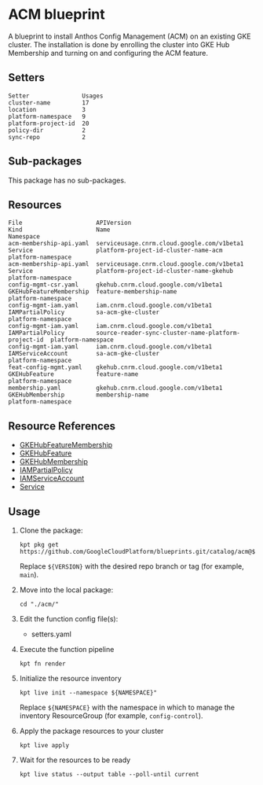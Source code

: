 # ACM blueprint

A blueprint to install Anthos Config Management (ACM) on an existing GKE cluster. The installation is done by enrolling the cluster into GKE Hub Membership and turning on and configuring the ACM feature.

## Setters

```
Setter               Usages
cluster-name         17
location             3
platform-namespace   9
platform-project-id  20
policy-dir           2
sync-repo            2
```

## Sub-packages

This package has no sub-packages.

## Resources

```
File                     APIVersion                                  Kind                     Name                                                 Namespace
acm-membership-api.yaml  serviceusage.cnrm.cloud.google.com/v1beta1  Service                  platform-project-id-cluster-name-acm                 platform-namespace
acm-membership-api.yaml  serviceusage.cnrm.cloud.google.com/v1beta1  Service                  platform-project-id-cluster-name-gkehub              platform-namespace
config-mgmt-csr.yaml     gkehub.cnrm.cloud.google.com/v1beta1        GKEHubFeatureMembership  feature-membership-name                              platform-namespace
config-mgmt-iam.yaml     iam.cnrm.cloud.google.com/v1beta1           IAMPartialPolicy         sa-acm-gke-cluster                                   platform-namespace
config-mgmt-iam.yaml     iam.cnrm.cloud.google.com/v1beta1           IAMPartialPolicy         source-reader-sync-cluster-name-platform-project-id  platform-namespace
config-mgmt-iam.yaml     iam.cnrm.cloud.google.com/v1beta1           IAMServiceAccount        sa-acm-gke-cluster                                   platform-namespace
feat-config-mgmt.yaml    gkehub.cnrm.cloud.google.com/v1beta1        GKEHubFeature            feature-name                                         platform-namespace
membership.yaml          gkehub.cnrm.cloud.google.com/v1beta1        GKEHubMembership         membership-name                                      platform-namespace
```

## Resource References

- [GKEHubFeatureMembership](https://cloud.google.com/config-connector/docs/reference/resource-docs/gkehub/gkehubfeaturemembership)
- [GKEHubFeature](https://cloud.google.com/config-connector/docs/reference/resource-docs/gkehub/gkehubfeature)
- [GKEHubMembership](https://cloud.google.com/config-connector/docs/reference/resource-docs/gkehub/gkehubmembership)
- [IAMPartialPolicy](https://cloud.google.com/config-connector/docs/reference/resource-docs/iam/iampartialpolicy)
- [IAMServiceAccount](https://cloud.google.com/config-connector/docs/reference/resource-docs/iam/iamserviceaccount)
- [Service](https://cloud.google.com/config-connector/docs/reference/resource-docs/serviceusage/service)

## Usage

1.  Clone the package:
    ```
    kpt pkg get https://github.com/GoogleCloudPlatform/blueprints.git/catalog/acm@${VERSION}
    ```
    Replace `${VERSION}` with the desired repo branch or tag
    (for example, `main`).

1.  Move into the local package:
    ```
    cd "./acm/"
    ```

1.  Edit the function config file(s):
    - setters.yaml

1.  Execute the function pipeline
    ```
    kpt fn render
    ```

1.  Initialize the resource inventory
    ```
    kpt live init --namespace ${NAMESPACE}"
    ```
    Replace `${NAMESPACE}` with the namespace in which to manage
    the inventory ResourceGroup (for example, `config-control`).

1.  Apply the package resources to your cluster
    ```
    kpt live apply
    ```

1.  Wait for the resources to be ready
    ```
    kpt live status --output table --poll-until current
    ```

